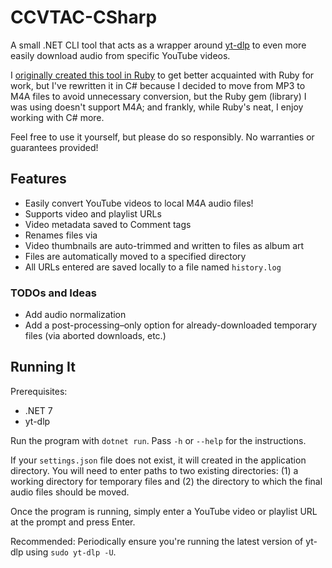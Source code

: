 # CCVTAC-CSharp

A small .NET CLI tool that acts as a wrapper around [yt-dlp](https://github.com/yt-dlp/yt-dlp) to even more easily download audio from specific YouTube videos.

I [originally created this tool in Ruby](https://github.com/codeconscious/youtube-audio-downloader-ruby) to get better acquainted with Ruby for work, but I've rewritten it in C# because I decided to move from MP3 to M4A files to avoid unnecessary conversion, but the Ruby gem (library) I was using doesn't support M4A; and frankly, while Ruby's neat, I enjoy working with C# more.

Feel free to use it yourself, but please do so responsibly. No warranties or guarantees provided!

## Features

- Easily convert YouTube videos to local M4A audio files!
- Supports video and playlist URLs
- Video metadata saved to Comment tags
- Renames files via
- Video thumbnails are auto-trimmed and written to files as album art
- Files are automatically moved to a specified directory
- All URLs entered are saved locally to a file named `history.log`

### TODOs and Ideas

- Add audio normalization
- Add a post-processing–only option for already-downloaded temporary files (via aborted downloads, etc.)

## Running It

Prerequisites:

- .NET 7
- yt-dlp

Run the program with `dotnet run`. Pass `-h` or `--help` for the instructions.

If your `settings.json` file does not exist, it will created in the application directory. You will need to enter paths to two existing directories: (1) a working directory for temporary files and (2) the directory to which the final audio files should be moved.

Once the program is running, simply enter a YouTube video or playlist URL at the prompt and press Enter.

Recommended: Periodically ensure you're running the latest version of yt-dlp using `sudo yt-dlp -U`.
